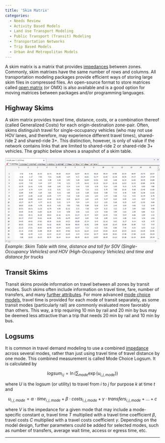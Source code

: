 ```yaml
---
title: 'Skim Matrix'
categories:
  - Needs Review
  - Activity Based Models
  - Land Use Transport Modeling
  - Public Transport (Transit) Modeling
  - Transportation Networks
  - Trip Based Models
  - Urban And Metropolitan Models
---
```


A skim matrix is a matrix that provides [impedances](Impedance) between zones. Commonly, skim matrixes have the same number of rows and columns. All transportation modeling packages provide efficient ways of storing large skim files in compressed files.
An open-source format to store matrices called [open matrix](Open_Matrix_Format) (or OMX) is also available and is a good option for moving matrices between packages and/or programming languages.

## Highway Skims

A skim matrix provides travel time, distance, costs, or a combination thereof (called Generalized Costs) for each origin-destination zone-pair. Often, skims distinguish travel for single-occupancy vehicles (who may not use HOV lanes, and therefore, may experience different travel times), shared-ride 2 and shared-ride 3+. This distinction, however, is only of value if the network contains links that are limited to shared-ride 2 or shared-ride 3+ vehicles. The graphic below shows a snapshot of a skim table.

![](SkimTable.png 'Example Skim Table')
_Example: Skim Table with time, distance and toll for SOV (Single-Occupancy Vehicles) and HOV (High-Occupancy Vehicles) and time and distance for trucks_

## Transit Skims

Transit skims provide information on travel between all zones by transit modes. Such skims often include information on travel time, fare, number of transfers, and many [further attributes](Transit_networks#Values_Skimmed_on_the_Transit_Network). For more advanced [mode choice models](Mode_Choice), travel time is provided for each mode of transit separately, as some transit modes (particularly rail) are commonly evaluated more favorably than others. This way, a trip requiring 10 min by rail and 20 min by bus may be deemed less attractive than a trip that needs 20 min by rail and 10 min by bus.

## Logsums

It is common in travel demand modeling to use a combined [impedance](Impedance) across several modes, rather than just using travel time of travel distance by one mode. This combined measurement is called Mode Choice Logsum. It is calculated by

$$logsum_{i\,j} = \ln \left(\sum_{mode} \exp(u_{i,j,mode})\right)$$

where _U_ is the logsum (or utility) to travel from _i_ to _j_ for purpose _k_ at time _t_ and

$$u_{i,j,mode}=\alpha \cdot time_{i,j,mode}+\beta \cdot costs_{i,j,mode} + \gamma \cdot transfers_{i,j,mode} + \ldots + c$$

where _V_ is the impedance for a given mode that may include a mode-specific constant _α_, travel time _T_ multiplied with a travel time coefficient _β_, travel costs _C_ multiplied with a travel costs coefficient _γ_. Depending on the model design, further parameters could be added for selected modes, such as number of transfers, average wait time, access or egress time, etc.

---
